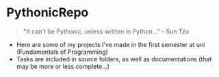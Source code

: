 # PythonicRepo
>  "It can't be Pythonic, unless written in Python..." - Sun Tzu
- Here are some of my projects I've made in the first semester at uni (Fundamentals of Programming)
- Tasks are included in source folders, as well as documentations (that may be more or less complete...)
